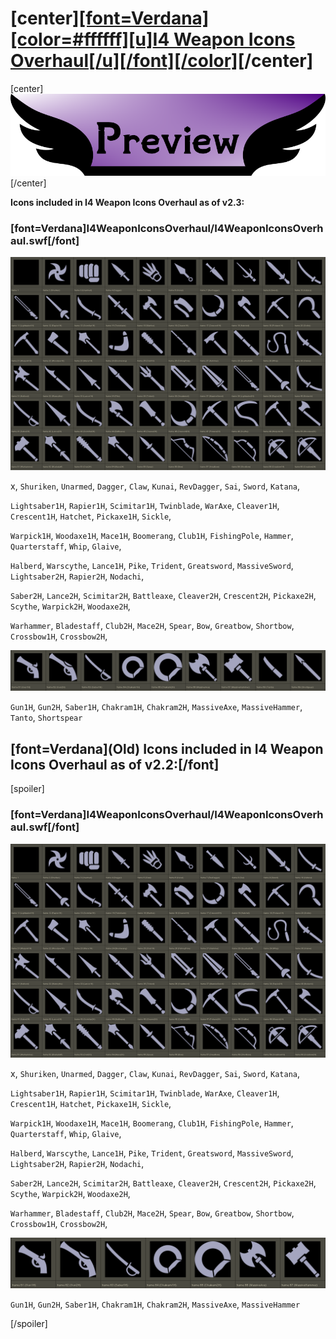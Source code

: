 # \[center\][\[font=Verdana\]\[color=#ffffff\]\[u\]**I4 Weapon Icons Overhaul**\[/u\]\[/font\]\[/color\]](https://www.nexusmods.com/skyrimspecialedition/mods/106432)\[/center\]

\[center\]![Preview](https://raw.githubusercontent.com/GroundAura/The-Handy-Icon-Collection-Collective/main/docs/images/banners/Preview.png)\[/center\]

**Icons included in I4 Weapon Icons Overhaul as of v2.3:**

### \[font=Verdana\]**I4WeaponIconsOverhaul/I4WeaponIconsOverhaul.swf**\[/font\]

![icon preview](https://raw.githubusercontent.com/GroundAura/The-Handy-Icon-Collection-Collective/main/docs/images/screenshots/Komegaki/I4%20Weapon%20Icons%20Overhaul%20v2.3%20(I4WeaponIconsOverhaul%5EI4WeaponIconsOverhaul.swf)%20pt.1.png)

x, `Shuriken`, `Unarmed`, `Dagger`, `Claw`, `Kunai`, `RevDagger`, `Sai`, `Sword`, `Katana`,

`Lightsaber1H`, `Rapier1H`, `Scimitar1H`, `Twinblade`, `WarAxe`, `Cleaver1H`, `Crescent1H`, `Hatchet`, `Pickaxe1H`, `Sickle`,

`Warpick1H`, `Woodaxe1H`, `Mace1H`, `Boomerang`, `Club1H`, `FishingPole`, `Hammer`, `Quarterstaff`, `Whip`, `Glaive`,

`Halberd`, `Warscythe`, `Lance1H`, `Pike`, `Trident`, `Greatsword`, `MassiveSword`, `Lightsaber2H`, `Rapier2H`, `Nodachi`,

`Saber2H`, `Lance2H`, `Scimitar2H`, `Battleaxe`, `Cleaver2H`, `Crescent2H`, `Pickaxe2H`, `Scythe`, `Warpick2H`, `Woodaxe2H`,

`Warhammer`, `Bladestaff`, `Club2H`, `Mace2H`, `Spear`, `Bow`, `Greatbow`, `Shortbow`, `Crossbow1H`, `Crossbow2H`,

![icon preview](https://raw.githubusercontent.com/GroundAura/The-Handy-Icon-Collection-Collective/main/docs/images/screenshots/Komegaki/I4%20Weapon%20Icons%20Overhaul%20v2.3%20(I4WeaponIconsOverhaul%5EI4WeaponIconsOverhaul.swf)%20pt.2.png)

`Gun1H`, `Gun2H`, `Saber1H`, `Chakram1H`, `Chakram2H`, `MassiveAxe`, `MassiveHammer`, `Tanto`, `Shortspear`

## \[font=Verdana\]**(Old) Icons included in I4 Weapon Icons Overhaul as of v2.2:**\[/font\]
\[spoiler\]

### \[font=Verdana\]**I4WeaponIconsOverhaul/I4WeaponIconsOverhaul.swf**\[/font\]

![icon preview](https://raw.githubusercontent.com/GroundAura/The-Handy-Icon-Collection-Collective/main/docs/images/screenshots/Komegaki/I4%20Weapon%20Icons%20Overhaul%20v2.2%20(I4WeaponIconsOverhaul%5EI4WeaponIconsOverhaul.swf)%20pt.1.png)

x, `Shuriken`, `Unarmed`, `Dagger`, `Claw`, `Kunai`, `RevDagger`, `Sai`, `Sword`, `Katana`,

`Lightsaber1H`, `Rapier1H`, `Scimitar1H`, `Twinblade`, `WarAxe`, `Cleaver1H`, `Crescent1H`, `Hatchet`, `Pickaxe1H`, `Sickle`,

`Warpick1H`, `Woodaxe1H`, `Mace1H`, `Boomerang`, `Club1H`, `FishingPole`, `Hammer`, `Quarterstaff`, `Whip`, `Glaive`,

`Halberd`, `Warscythe`, `Lance1H`, `Pike`, `Trident`, `Greatsword`, `MassiveSword`, `Lightsaber2H`, `Rapier2H`, `Nodachi`,

`Saber2H`, `Lance2H`, `Scimitar2H`, `Battleaxe`, `Cleaver2H`, `Crescent2H`, `Pickaxe2H`, `Scythe`, `Warpick2H`, `Woodaxe2H`,

`Warhammer`, `Bladestaff`, `Club2H`, `Mace2H`, `Spear`, `Bow`, `Greatbow`, `Shortbow`, `Crossbow1H`, `Crossbow2H`,

![icon preview](https://raw.githubusercontent.com/GroundAura/The-Handy-Icon-Collection-Collective/main/docs/images/screenshots/Komegaki/I4%20Weapon%20Icons%20Overhaul%20v2.2%20(I4WeaponIconsOverhaul%5EI4WeaponIconsOverhaul.swf)%20pt.2.png)

`Gun1H`, `Gun2H`, `Saber1H`, `Chakram1H`, `Chakram2H`, `MassiveAxe`, `MassiveHammer`

\[/spoiler\]
